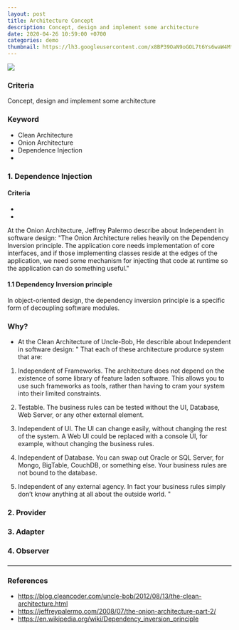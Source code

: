 ```yaml
---
layout: post
title: Architecture Concept
description: Concept, design and implement some architecture
date: 2020-04-26 10:59:00 +0700
categories: demo
thumbnail: https://lh3.googleusercontent.com/x8BP39OaN9oGOL7t6Ys6waW4MfDJKf1ZhzLG150OKFnqMg2Q-Yc2IjVruzOlkjCnudJV4e3Md88w00OPORHB6qLUcxzSk6jP9pkBfPN1enCyLP5RQUGGT6AJR58FA6cCka2sgrZ21jzL39MUAcCs2ih6PStYqThmvr2FpcxRHzWW0yKXKRRg8MVzuQQUCuRiBFx3BkVSrnYOKIlI4OUaE91ZhgKhd0zKluoXtnOs7DJG18tZqVJ4Ja1gF7hcM7at3DCPKBHjNIkAzpuIOrYOHqL1Fghulnv8OMy4VS0M4COz0nxVhQmg4A6z3yR4zGG2If6engrqnpmqP5H4ytiHSI00Tsbu-jUEL8tyzg6IeOS6O9-fJZ3k1uesCkqaW2PFthM3Y9AfQC5_8XRq_ca6B3d2FcBXOvw14fWWtEh_sqK84CyLHZ3gzRSq7FLfDCritN2RR_81jmz5YWMmiq_bT9OMg5iNECxGOvGyicizZ0W3DRW0bz5bDT42vQwztOCek3uYNovE3DDET_vTFGfkcVKl2bENe4Ua1M0grZgPdnKXe8fFG5b6bzt0PZ-2X5kp_oPwOBxzwZ48wQksxb7knLxfDBTLkRtCFjrUdedHTFGED4Y_dClwpcSqC225YrJW5XT8wdEbTxXEcnC3AjRHXMubjUPiJmNcbCrdkrHfbso0webDiEHmLbFpIXKV4gmpgkjjYRH7SfrYm96HuSESH3ShelllCa6PfQmnXipm_BRQxpNTRc0K8ls=w998-h688-no
---
```


![](https://lh3.googleusercontent.com/x8BP39OaN9oGOL7t6Ys6waW4MfDJKf1ZhzLG150OKFnqMg2Q-Yc2IjVruzOlkjCnudJV4e3Md88w00OPORHB6qLUcxzSk6jP9pkBfPN1enCyLP5RQUGGT6AJR58FA6cCka2sgrZ21jzL39MUAcCs2ih6PStYqThmvr2FpcxRHzWW0yKXKRRg8MVzuQQUCuRiBFx3BkVSrnYOKIlI4OUaE91ZhgKhd0zKluoXtnOs7DJG18tZqVJ4Ja1gF7hcM7at3DCPKBHjNIkAzpuIOrYOHqL1Fghulnv8OMy4VS0M4COz0nxVhQmg4A6z3yR4zGG2If6engrqnpmqP5H4ytiHSI00Tsbu-jUEL8tyzg6IeOS6O9-fJZ3k1uesCkqaW2PFthM3Y9AfQC5_8XRq_ca6B3d2FcBXOvw14fWWtEh_sqK84CyLHZ3gzRSq7FLfDCritN2RR_81jmz5YWMmiq_bT9OMg5iNECxGOvGyicizZ0W3DRW0bz5bDT42vQwztOCek3uYNovE3DDET_vTFGfkcVKl2bENe4Ua1M0grZgPdnKXe8fFG5b6bzt0PZ-2X5kp_oPwOBxzwZ48wQksxb7knLxfDBTLkRtCFjrUdedHTFGED4Y_dClwpcSqC225YrJW5XT8wdEbTxXEcnC3AjRHXMubjUPiJmNcbCrdkrHfbso0webDiEHmLbFpIXKV4gmpgkjjYRH7SfrYm96HuSESH3ShelllCa6PfQmnXipm_BRQxpNTRc0K8ls=w998-h688-no)

### Criteria
Concept, design and implement some architecture

### Keyword
- Clean Architecture
- Onion Architecture
- Dependence Injection
- 

### 1. Dependence Injection
#### Criteria
- 
- 

At the Onion Architecture, Jeffrey Palermo describe about Independent in software design:
"The Onion Architecture relies heavily on the Dependency Inversion principle.  The application core needs implementation of core interfaces, and if those implementing classes reside at the edges of the application, we need some mechanism for injecting that code at runtime so the application can do something useful."

#### 1.1 Dependency Inversion principle
In object-oriented design, the dependency inversion principle is a specific form of decoupling software modules.


### Why?
- At the Clean Architecture of Uncle-Bob, He describle about Independent in software design:
"
That each of these architecture produrce system that are:
1. Independent of Frameworks. The architecture does not depend on the existence of some library of feature laden software. This allows you to use such frameworks as tools, rather than having to cram your system into their limited constraints.

2. Testable. The business rules can be tested without the UI, Database, Web Server, or any other external element.

3. Independent of UI. The UI can change easily, without changing the rest of the system. A Web UI could be replaced with a console UI, for example, without changing the business rules.

4. Independent of Database. You can swap out Oracle or SQL Server, for Mongo, BigTable, CouchDB, or something else. Your business rules are not bound to the database.

5. Independent of any external agency. In fact your business rules simply don’t know anything at all about the outside world.
"


### 2. Provider

### 3. Adapter

### 4. Observer


### 

---
### References
- https://blog.cleancoder.com/uncle-bob/2012/08/13/the-clean-architecture.html
- https://jeffreypalermo.com/2008/07/the-onion-architecture-part-2/
- https://en.wikipedia.org/wiki/Dependency_inversion_principle

